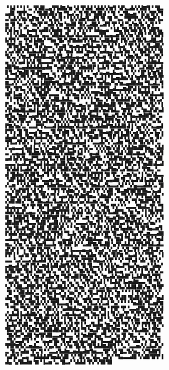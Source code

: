 ▝▐▟▝▝▐▝▃▝▛▟▊▃▄▜▜▟▇▞▆▝▟▝▛▟▟▝▟▟▞▞▆▜▝▟▚▃▟▞▞▟▇▜▝▝█▃▄▟▊▝█▜▚▃▝▝█▟▊▟▊▞▆▝▜▃▞▃▜▝▉▞▜▟▉▟▝▝▊▝▃▜▙▃▅▝▐▞▄▜▛▞▜▃▚▟▞▞▆▞▄▛▇▝▞▝▄▜▄▜▝▝▐▞▞▟▅▜▃▟▜▝▊▝▉▝▚▃▝▜▛▜▚▞▞▜▅▛▐▃▆▝▉▝▅▝▃▝▆▞▛▝▚▟▞▞▆▝▅▟▉▝▉▞▃▟█▞▃▟▜▝▛▝▟▝▚▞▆▞▙▝▄▜▝▝▛▟▐▃▚▝▚▃▅▞▄▟▉▞▙▟▅▝▜▞▚▝▛▞▞▛▐▟▄▃▄▝▐▟▃▜▙▜▟▞▙▜▝▟█▜▄▝▐▝▞▟▅▞▅▃▙▝▄▃▝▟█▟▃▜▃▞▟▃▜▃▃▃▃▜▜▃▄▃▅▜▞▞▅▝▟▜▝▝▚▜▟▜▙▜▜▝▃▝▛▟▐▟▇▞▝▜▅▝█▞▚▛▇▟▅▜▚▜▟▃▚▟█▟▄▛▐▜▞▃▙▜▙▜▃▟█▃▟▝█▜▅▜▃▜▅▝▊▟▚▃▃▝▛▃▆▝▅▃▅▃▆▜▟▃▆▞▅▝▟▝▐▃▞▝▛▝▟▝▄▜▃▟▉▞▞▃▞▟▛▞▜▃▙▃▙▜▚▃▙▝▛▝▅▟▝▟▟▝▅▟▄▝▄▟▄▃▚▃▙▜▅▝▞▝█▟▜▞▞▝▉▜▞▃▝▞▆▃▛▜▟▟█▃▄▞▟▜▃▟▟▃▄▃▞▜▃▞▟▃▅▝▊▟▄▝▝▟▆▞▙▞▝▜▄▞▛▞▄▝▞▞▄▟▐▞▟▝█▃▃▃▛▝▛▜▞▟▛▟▃▜▚▝▃▝▃▟▆▞▃▃▆▟▝▞▝▟▅▝▟▟▆▟▃▟▉▜▅▃▄▟▟▟▟▟▄▟▅▝▚▟▛▟█▞▝▟▆▟▉▛▐▃▙▜▝▜▄▃▜▝▜▞▝▃▛▟█▞▃▟▊▜▃▞▆▟█▝▊▟▜▃▃▝▄▝▝▟▃▟▉▟▟▝▝▝▃▞▄▃▅▃▙▃▄▝▊▝▞▝▐▛▐▞▆▜▟▟▃▃▛▞▜▝▞▃▝▜▜▟▅▞▝▞▜▝▐▟▉▝▅▜▅▝▃▟▐▝▐▃▅▟▆▞▟▝▇▜▜▝▇▜▞▛▇▃▞▞▝▃▞▞▙▟▐▟█▛▇▜▄▟▅▟▛▝▊▟▇▟▆▝▆▜▅▞▚▞▆▃▄▟▉▟▅▝▜▃▟▃▜▜▚▝█▜▃▝▟▝▇▜▟▜▞▝▅▜▃▜▄▜▄▟▛▟▝▝▝▜▜▜▃▟▃▃▆▟▛▟▐▞▜▜▝▜▚▝▆▛▐▃▅▝▞▝▆▝█▟▛▃▃▃▝▝▟▞▅▃▚▞▞▞▜▛▇▟█▛▇▃▚▝▞▝▃▝▜▜▛▟▃▃▆▝▐▝▜▜▞▞▃▞▆▝▛▃▚▟█▃▙▟▃▝▜▝▝▝▐▝▆▃▝▞▚▞▙▟▟▟▚▝▟▃▙▝▉▞▃▞▛▃▝▝▅▟▐▃▜▜▞▟█▞▟▃▝▛▐▛▇▃▅▃▚▞▜▟█▟▆▟▉▝▛▝▇▟▛▟▊▝▚▜▞▝▐▞▛▟▆▟█▃▆▟▐▃▆▜▃▜▟▟▊▞▟▝▅▟▜▝▄▟▊▞▅▟▜▟▃▝▇▜▚▝▃▝▆▃▛▟▚▟▆▜▄▝▆▟▞▃▄▟▜▟▞▃▛▝█▛▐▝▄▟▐▟▄▜▅▟▃▝▇▃▅▜▃▜▞▜▄▃▆▟▇▜▅▝▃▝▉▞▚▜▛▃▞▝▆▞▃▛▇▞▅▞▞▞▅▟▇▟▛▞▛▞▛▜▟▜▜▝▇▝▞▃▙▞▞▝▚▝▚▞▙▛▇▞▅▞▃▝▃▃▛▜▚▃▃▟▐▟▟▟▄▞▟▃▙▞▆▃▟▟▅▛▇▟▟▟▊▟▐▝▄▞▛▞▚▃▄▟▛▜▚▝█▝▊▃▃▞▆▃▃▝█▝▛▟▆▝▊▝▄▜▃▟▛▝▇▃▄▟▚▟▚▝▉▞▃▞▙▞▞▃▜▃▚▟▄▟▞▜▃▜▅▞▙▟▃▛▇▝█▃▜▝▄▞▙▜▝▝▇▟▊▜▃▝▊▛▐▟▜▜▝▟▊▃▛▝▃▝▊▞▜▜▃▞▛▟▚▝▐▃▞▃▝▟▚▃▅▜▙▟▃▟▄▟▝▝▃▃▟▞▚▝▃▟▆▝▜▞▙▝▉▞▙▜▝▃▞▃▄▃▃▞▙▟▐▃▚▝▞▃▆▟▜▟▚▃▛▝▃▜▞▃▝▞▞▞▆▞▞▟▝▞▟▟▆▟█▜▅▃▝▟▟▃▝▃▄▃▙▝▉▟▇▞▙▜▅▟▃▜▚▟▆▛▐▟▝▝▄▃▟▝▝▟▆▞▜▟▝▟▉▃▆▃▞▝█▞▅▜▄▟▐▟▚▜▄▃▛▜▃▟▄▜▃▜▚▟▐▟▆▞▆▞▃▟▇▜▙▝▝▟▟▛▇▟▄▞▅▝▆▞▅▃▝▟▉▃▃▃▚▃▟▃▛▜▄▟▐▟▃▟▚▟▉▞▆▞▅▞▟▝▛▃▙▃▚▜▞▟▅▟▐▜▛▃▜▝▅▟▊▟▃▟▜▞▟▟▐▃▟▟▚▞▝▟▐▟▜▞▜▟▉▞▅▞▛▟▉▞▝▞▚▃▟▜▅▞▃▞▙▟▃▞▝▛▇▃▝▃▟▝█▟▅▞▛▟▉▜▃▞▜▝▟▝▝▟▅▝▇▟▅▟▐▟▜▜▜▝▇▝▛▃▝▃▆▞▅▝▐▝▅▞▟▃▃▝▟▛▐▟▟▝▟▟▇▝▃▃▅▞▆▃▝▟█▝▄▜▃▞▞▜▛▟▝▃▄▟▇▝▊▃▚▃▛▟▐▃▆▟▚▟▞▃▅▝▝▞▟▞▜▃▄▞▜▟▅▜▅▟▃▞▃▝▇▝▊▜▅▟▃▞▙▃▃▞▟▝▝▞▄▃▃▟▟▞▃▝█▃▝▞▅▛▇▜▝▟▝▟▃▝▝▜▜▝▛▟▆▞▚▝▊▃▛▞▛▝▞▟▊▝▉▃▆▛▇▛▇▜▙▃▚▃▟▞▜▃▛▞▄▟▛▝▉▝█▞▞▜▝▃▄▞▆▞▛▟▇▜▅▃▝▟▆▟▛▝▃▝▜▞▞▝▛▜▜▃▞▟▅▝▞▟▊▟▊▞▝▜▞▜▙▃▟▃▜▃▟▃▞▟▄▞▄▞▟▃▆▞▃▝▊▝▝▝▛▞▚▝▜▝▇▟▛▜▞▟▟▃▄▃▃▜▞▝▛▝▉▞▜▝▄▟▛▞▟▝▄▝▃▝▄▝▊▝▞▜▅▝▛▞▝▝▃▃▃▜▙▟▃▜▚▝▜▟▟▞▟▃▛▃▄▃▝▞▅▟▜▛▇▜▜▜▝▞▟▟▝▟▞▝▆▞▙▜▃▟▛▜▄▝▆▝▅▝▐▝█▞▛▛▇▝▐▟█▟▜▝▉▟▞▟▟▛▇▛▐▜▅▃▛▟▝▃▆▝▞▜▟▝▅▃▅▜▅▞▙▜▛▃▞▝▞▞▝▃▜▟▉▟▇▜▝▜▃▃▜▟█▝▄▟▊▞▞▞▚▝▃▃▃▞▆▃▜▝▝▞▛▟▉▃▞▛▇▜▟▞▃▞▅▞▝▞▆▝█▃▆▜▄▛▐▟▊▝▉▟▛▟▚▝▝▝▅▝█▟▝▝▟▜▝▟▐▜▄▜▄▟▆▃▜▝▊▜▄▃▅▜▛▟▟▞▟▟▄▟▛▟▅▜▜▞▜▜▟▝▜▃▙▝▛▃▜▜▟▟▚▜▛▝▉▃▄▜▚▜▄▞▛▃▆▃▃▟▇▃▟▃▄▜▄▞▛▝▛▞▜▟▟▟▝▝▄▃▟▝▞▞▛▟▇▟▃▃▝▜▚▝▇▟▝▜▄▟▃▞▃▜▞▝▅▟▅▃▝▞▅▝▃▜▃▜▅▜▃▃▙▝▉▜▟▛▐▞▝▃▟▛▇▞▙▟█▝▄▜▚▟▟▃▚▜▜▟▜▟▃▟▃▟▚▛▐▝▚▝▇▛▐▜▞▜▚▝▃▝▟▝▐▃▃▃▄▃▄▝▛▃▞▝▞▃▞▃▚▜▃▜▜▝▃▟▜▃▛▃▛▛▐▝▃▞▆▝▆▞▜▞▟▞▜▞▃▟▊▟▄▃▚▃▜▟▅▝▛▟▚▝▊▛▇▝▚▃▟▝▞▝▜▜▃▝▐▃▃▝▃▞▃▃▞▟▃▟▟▝▛▞▃▜▝▃▞▞▙▞▛▜▛▟▄▃▞▞▛▝▝▞▝▜▚▟▝▟▞▝▉▞▞▃▅▃▟▝▅▛▐▜▞▃▆▟▐▟▊▟▇▜▞▜▟▝█▝▉▃▃▜▝▟▐▞▅▃▛▜▄▞▅▃▄▞▝▟▅▞▙▜▙▜▛▝▉▟▝▟▆▝▟▞▃▝▚▞▟▝▃▝▇▞▙▜▄▝▞▝▐▟▜▃▄▝▝▃▜▝▐▝▚▜▚▞▃▟█▃▅▝▚▟▝▞▆▃▛▃▙▞▆▝▜▟▚▟▊▛▇▞▅▝▚▝▆▃▟▞▅▟▟▛▐▃▙▛▇▜▞▜▜▝▄▞▙▝▜▞▚▝▉▝▄▜▙▞▞▝▅▝▄▝▄▝▄▜▚▟▚▟▐▝▐▃▙▛▐▃▅▟▇▃▃▝█▝▜▞▚▞▝▟█▃▟▜▛▟▜▝▊▟▃▟█▟▞▞▚▞▅▞▝▃▛▞▃▞▄▃▟▞▙▞▟▟▉▟▊▞▅▝▊▜▛▝█▝▝▟▊▟▟▞▃▝▟▜▅▜▃▞▚▝▅▞▚▞▚▝▉▃▛▜▚▜▚▝▆▝▝▝▐▝▛▟▅▜▚▝▞▟▅▝█▝▛▃▟▝▇▝▅▝▇▟▄▝▛▟▅▞▞▝▃▟▞▃▃▜▟▞▅▝▛▟█▝▉▟▉▞▟▜▛▝▅▟▄▝▜▟▜▞▃▜▛▟▞▞▞▝█▜▃▃▄▜▝▜▄▝▚▜▃▞▞▃▟▝▚▞▝▝▝▝▅▟▉▞▜▃▅▛▇▝▝▜▄▝▜▞▚▞▛▃▝▟▊▞▞▝▄▟▇▟▄▃▜▟▊▟▊▜▅▝▐▜▛▝▛▝▃▃▟▜▙▞▅▞▞▟▞▃▙▟▐▃▟▟▇▞▄▝▟▃▞▟▝▃▆▃▙▃▞▜▄▝▆▃▚▟▐▝▊▞▄▞▛▝▚▜▚▞▅▛▇▜▞▞▟▃▞▟▝▞▙▝▇▜▟▛▐▞▟▝▐▝▇▝▞▜▙▝▝▝▐▟▝▝▄▝▇▜▝▜▚▜▅▝▝▞▙▛▇▛▐▃▙▞▛▟▊▃▝▛▇▜▞▃▙▜▛▝▞▟▝▛▐▝▃▞▙▟▅▝▆▃▜▟▝▜▚▝▞▛▐▜▜▝▊▞▚▜▙▞▄▟▝▞▙▛▇▝▜▟▉▟▉▟▜▟▚▜▟▝▜▝▅▃▛▝█▜▞▛▇▝▅▞▚▜▃▟▇▞▝▛▇▝▇▞▙▞▚▟█▝▆▜▛▟▉▃▃▟▜▃▃▝▟▝▆▟▇▜▄▞▜▃▞▝▅▝▊▝▇▃▝▃▝▝▟▜▃▝▜▞▃▃▛▜▝▝▃▝▄▃▅▜▙▝▊▃▛▃▞▟▄▞▚▟▝▜▃▃▟▜▟▞▚▞▝▟▅▝▚▝▆▃▜▜▜▛▇▜▞▃▅▟▄▃▝▞▄▞▙▞▝▞▆▝█▞▙▝▉▜▟▟▇▟█▜▝▝▃▝▃▃▅▞▞▃▙▟▚▞▃▝▊▃▚▟▅▝▛▃▜▝▝▃▃▞▙▟▆▃▅▟▄▟▆▜▅▃▃▜▛▝▟▝█▃▜▞▅▃▝▞▜▟▇▜▚▟▜▞▝▃▄▝▜▟▟▟▟▜▅▟▞▟▊▝▞▝▉▞▃▝▟▃▝▃▛▞▝▜▄▃▃▟█▝▞▟▉▜▛▛▐▟▄▝▄▜▙▟▆▝▇▝▐▃▅▝▃▝█▃▞▝▟▟▟▝▛▞▚▜▉▜▉
